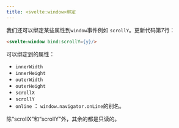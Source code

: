 ```yaml
---
title: <svelte:window>绑定
---
```


我们还可以绑定某些属性到`window`事件例如 `scrollY`。更新代码第7行：
```html
<svelte:window bind:scrollY={y}/>
```

可以绑定到的属性：

* `innerWidth`
* `innerHeight`
* `outerWidth`
* `outerHeight`
* `scrollX`
* `scrollY`
* `online` ： `window.navigator.onLine`的别名。 

除“scrollX”和“scrollY”外，其余的都是只读的。